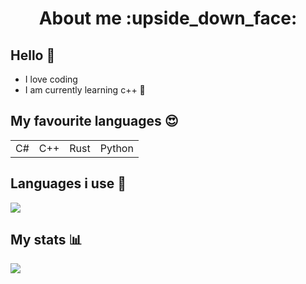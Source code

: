 <h1 align="center">About me :upside_down_face:</h1>

## Hello :wave:
- I love coding
- I am currently learning c++ :smiling_face_with_tear:

## My favourite languages :heart_eyes:
<table>
<tr>
<td>C#</td>
<td>C++</td>
<td>Rust</td>
<td>Python</td>
</tr>
</table>

## Languages i use :100:
<img src="https://github-readme-stats.vercel.app/api/top-langs?username=J1rk0s&layout=compact"/>

## My stats :bar_chart:
<img src="https://github-readme-stats.vercel.app/api?username=J1rk0s&show_icons=true&theme=transparent"/>
